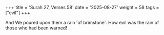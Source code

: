 +++
title = 'Surah 27, Verses 58'
date = '2025-08-27'
weight = 58
tags = ["evil"]
+++

And We poured upon them a rain ˹of brimstone˺. How evil was the rain of those who had been warned!